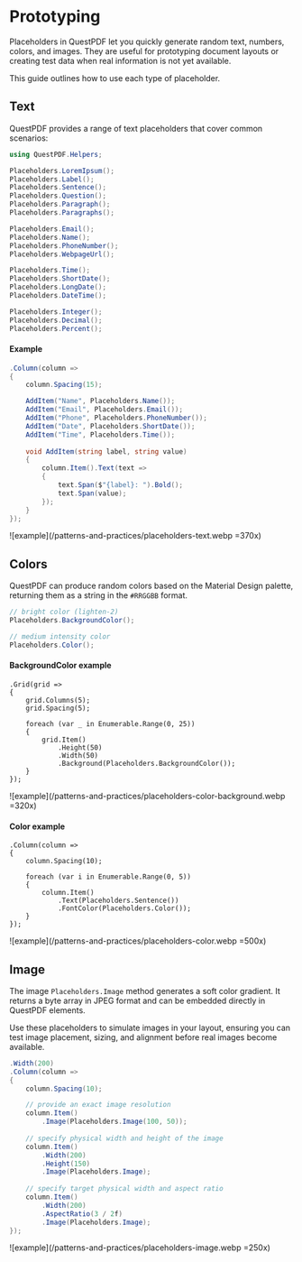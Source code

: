 # Prototyping

Placeholders in QuestPDF let you quickly generate random text, numbers, colors, and images. 
They are useful for prototyping document layouts or creating test data when real information is not yet available. 

This guide outlines how to use each type of placeholder.



## Text

QuestPDF provides a range of text placeholders that cover common scenarios:

```c#
using QuestPDF.Helpers;

Placeholders.LoremIpsum();
Placeholders.Label();
Placeholders.Sentence();
Placeholders.Question();
Placeholders.Paragraph();
Placeholders.Paragraphs();

Placeholders.Email();
Placeholders.Name();
Placeholders.PhoneNumber();
Placeholders.WebpageUrl();

Placeholders.Time();
Placeholders.ShortDate();
Placeholders.LongDate();
Placeholders.DateTime();

Placeholders.Integer();
Placeholders.Decimal();
Placeholders.Percent();
```

#### Example

```c#
.Column(column =>
{
    column.Spacing(15);

    AddItem("Name", Placeholders.Name());
    AddItem("Email", Placeholders.Email());
    AddItem("Phone", Placeholders.PhoneNumber());
    AddItem("Date", Placeholders.ShortDate());
    AddItem("Time", Placeholders.Time());
    
    void AddItem(string label, string value)
    {
        column.Item().Text(text =>
        {
            text.Span($"{label}: ").Bold();
            text.Span(value);
        });
    }
});
```

![example](/patterns-and-practices/placeholders-text.webp =370x)


## Colors

QuestPDF can produce random colors based on the Material Design palette, returning them as a string in the `#RRGGBB` format.

```c#
// bright color (lighten-2)
Placeholders.BackgroundColor();

// medium intensity color
Placeholders.Color();
```

#### BackgroundColor example

```c#{11}
.Grid(grid =>
{
    grid.Columns(5);
    grid.Spacing(5);

    foreach (var _ in Enumerable.Range(0, 25))
    {
        grid.Item()
            .Height(50)
            .Width(50)
            .Background(Placeholders.BackgroundColor());
    }
});
```

![example](/patterns-and-practices/placeholders-color-background.webp =320x)


#### Color example

```c#{7}
.Column(column =>
{
    column.Spacing(10);

    foreach (var i in Enumerable.Range(0, 5))
    {
        column.Item()
            .Text(Placeholders.Sentence())
            .FontColor(Placeholders.Color());
    }
});
```

![example](/patterns-and-practices/placeholders-color.webp =500x)


## Image

The image `Placeholders.Image` method generates a soft color gradient. 
It returns a byte array in JPEG format and can be embedded directly in QuestPDF elements.

Use these placeholders to simulate images in your layout, ensuring you can test image placement, sizing, and alignment before real images become available.

```c#
.Width(200)
.Column(column =>
{
    column.Spacing(10);

    // provide an exact image resolution
    column.Item()
        .Image(Placeholders.Image(100, 50));
    
    // specify physical width and height of the image
    column.Item()
        .Width(200)
        .Height(150)
        .Image(Placeholders.Image);
    
    // specify target physical width and aspect ratio
    column.Item()
        .Width(200)
        .AspectRatio(3 / 2f)
        .Image(Placeholders.Image);
});
```

![example](/patterns-and-practices/placeholders-image.webp =250x)
